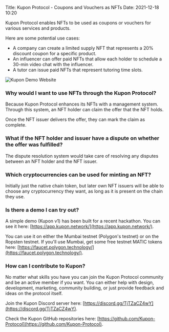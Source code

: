 Title: Kupon Protocol - Coupons and Vouchers as NFTs
Date: 2021-12-18 10:20

Kupon Protocol enables NFTs to be used as coupons or vouchers for various services and products.

Here are some potential use cases:

- A company can create a limited supply NFT that represents a 20% discount coupon for a specific product.
- An influencer can offer paid NFTs that allow each holder to schedule a 30-min video chat with the influencer.
- A tutor can issue paid NFTs that represent tutoring time slots.

<img class="img-fluid" src="{static}/images/v1-demo.png#img-fluid" alt="Kupon Demo Website">

### Why would I want to use NFTs through the Kupon Protocol?

Because Kupon Protocol enhances its NFTs with a management system. Through this system, an NFT holder can claim the offer that the NFT holds.

Once the NFT issuer delivers the offer, they can mark the claim as complete.

### What if the NFT holder and issuer have a dispute on whether the offer was fulfilled?

The dispute resolution system would take care of resolving any disputes between an NFT holder and the NFT issuer.

### Which cryptocurrencies can be used for minting an NFT?

Initially just the native chain token, but later own NFT issuers will be able to choose any cryptocurrency they want, as long as it is present on the chain they use.

### Is there a demo I can try out?

A simple demo (Kupon v1) has been built for a recent hackathon. You can see it here: [https://app.kupon.network/](https://app.kupon.network/).

You can use it on either the Mumbai testnet (Polygon's testnet) or on the Ropsten testnet. If you'll use Mumbai, get some free testnet MATIC tokens here: [https://faucet.polygon.technology/](https://faucet.polygon.technology/). 

### How can I contribute to Kupon?

No matter what skills you have you can join the Kupon Protocol community and be an active member if you want. You can either help with design, development, marketing, community building, or just provide feedback and ideas on the protocol itself.

Join the Kupon Discord server here: [https://discord.gg/TjTZaCZ4wY](https://discord.gg/TjTZaCZ4wY). 

Check the Kupon GitHub repositories here: [https://github.com/Kupon-Protocol](https://github.com/Kupon-Protocol). 
